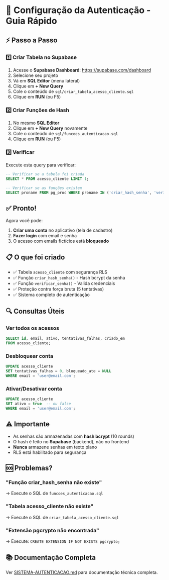 # 🔐 Configuração da Autenticação - Guia Rápido

## ⚡ Passo a Passo

### 1️⃣ Criar Tabela no Supabase

1. Acesse o **Supabase Dashboard**: https://supabase.com/dashboard
2. Selecione seu projeto
3. Vá em **SQL Editor** (menu lateral)
4. Clique em **+ New Query**
5. Cole o conteúdo de `sql/criar_tabela_acesso_cliente.sql`
6. Clique em **RUN** (ou F5)

### 2️⃣ Criar Funções de Hash

1. No mesmo **SQL Editor**
2. Clique em **+ New Query** novamente
3. Cole o conteúdo de `sql/funcoes_autenticacao.sql`
4. Clique em **RUN** (ou F5)

### 3️⃣ Verificar

Execute esta query para verificar:

```sql
-- Verificar se a tabela foi criada
SELECT * FROM acesso_cliente LIMIT 1;

-- Verificar se as funções existem
SELECT proname FROM pg_proc WHERE proname IN ('criar_hash_senha', 'verificar_senha');
```

## ✅ Pronto!

Agora você pode:

1. **Criar uma conta** no aplicativo (tela de cadastro)
2. **Fazer login** com email e senha
3. O acesso com emails fictícios está **bloqueado**

## 📋 O que foi criado

- ✅ Tabela `acesso_cliente` com segurança RLS
- ✅ Função `criar_hash_senha()` - Hash bcrypt da senha
- ✅ Função `verificar_senha()` - Valida credenciais
- ✅ Proteção contra força bruta (5 tentativas)
- ✅ Sistema completo de autenticação

## 🔍 Consultas Úteis

### Ver todos os acessos
```sql
SELECT id, email, ativo, tentativas_falhas, criado_em 
FROM acesso_cliente;
```

### Desbloquear conta
```sql
UPDATE acesso_cliente 
SET tentativas_falhas = 0, bloqueado_ate = NULL 
WHERE email = 'user@email.com';
```

### Ativar/Desativar conta
```sql
UPDATE acesso_cliente 
SET ativo = true  -- ou false
WHERE email = 'user@email.com';
```

## ⚠️ Importante

- As senhas são armazenadas com **hash bcrypt** (10 rounds)
- O hash é feito no **Supabase** (backend), não no frontend
- **Nunca** armazene senhas em texto plano
- RLS está habilitado para segurança

## 🆘 Problemas?

### "Função criar_hash_senha não existe"
→ Execute o SQL de `funcoes_autenticacao.sql`

### "Tabela acesso_cliente não existe"
→ Execute o SQL de `criar_tabela_acesso_cliente.sql`

### "Extensão pgcrypto não encontrada"
→ Execute: `CREATE EXTENSION IF NOT EXISTS pgcrypto;`

## 📚 Documentação Completa

Ver [SISTEMA-AUTENTICACAO.md](./SISTEMA-AUTENTICACAO.md) para documentação técnica completa.

